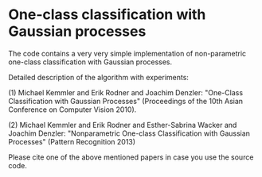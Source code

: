 One-class classification with Gaussian processes
=====

The code contains a very very simple implementation of non-parametric one-class classification with Gaussian processes.

Detailed description of the algorithm with experiments:

(1) Michael Kemmler and Erik Rodner and Joachim Denzler: "One-Class Classification with Gaussian Processes" (Proceedings of the 10th Asian Conference on Computer Vision 2010).

(2) Michael Kemmler and Erik Rodner and Esther-Sabrina Wacker and Joachim Denzler: "Nonparametric One-class Classification with Gaussian Processes" (Pattern Recognition 2013)

Please cite one of the above mentioned papers in case you use the source code.
